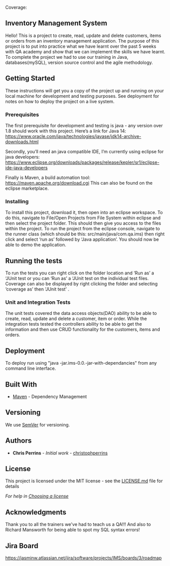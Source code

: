Coverage:

## Inventory Management System 

Hello! This is a project to create, read, update and delete customers, items or orders from an inventory management application. The purpose of this project is to put into practice what we have learnt over the past 5 weeks with QA academy and show that we can implement the skills we have learnt. To complete the project we had to use our training in Java, databases(mySQL), version source control and the agile methodology.

## Getting Started

These instructions will get you a copy of the project up and running on your local machine for development and testing purposes. See deployment for notes on how to deploy the project on a live system.

### Prerequisites

The first prerequisite for development and testing is java - any version over 1.8 should work with this project. Here’s a link for Java 14: https://www.oracle.com/java/technologies/javase/jdk14-archive-downloads.html

Secondly, you’ll need an java compatible IDE, I’m currently using eclipse for java developers: https://www.eclipse.org/downloads/packages/release/kepler/sr1/eclipse-ide-java-developers

Finally is Maven, a build automation tool: https://maven.apache.org/download.cgi
This can also be found on the eclipse marketplace. 


### Installing

To install this project, download it, then open into an eclipse workspace. To do this, navigate to File/Open Projects from File System within eclipse and then select the project folder. This should then give you access to the files within the project. To run the project from the eclipse console, navigate to the runner class (which should be this: src/main/java/com.qa.ims) then right click and select ‘run as’ followed by ‘Java application’. You should now be able to demo the application.

## Running the tests

To run the tests you can right click on the folder location and ‘Run as’ a ‘JUnit test or you can ‘Run as’ a ‘JUnit test on the individual test files. Coverage can also be displayed by right clicking the folder and selecting ‘coverage as’ then ‘JUnit test’ .

### Unit and Integration Tests 

The unit tests covered the data access objects(DAO) ability to be able to create, read, update and delete a customer, item or order. While the integration tests tested the controllers ability to be able to get the information and then use CRUD functionality for the customers, items and orders.

## Deployment

To deploy run using "java -jar.ims-0.0.-jar-with-dependancies" from any command line interface.

## Built With

* [Maven](https://maven.apache.org/) - Dependency Management

## Versioning

We use [SemVer](http://semver.org/) for versioning.

## Authors

* **Chris Perrins** - *Initial work* - [christophperrins](https://github.com/christophperrins)

## License

This project is licensed under the MIT license - see the [LICENSE.md](LICENSE.md) file for details 

*For help in [Choosing a license](https://choosealicense.com/)*

## Acknowledgments

Thank you to all the trainers we've had to teach us a QA!!! And also to Richard Mansworth for being able to spot my SQL syntax errors!

## Jira Board
https://jasminw.atlassian.net/jira/software/projects/IMS/boards/3/roadmap
